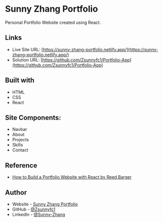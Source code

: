 # Sunny Zhang Portfolio

Personal Portfolio Website created using React.

## Links

- Live Site URL: [https://sunny-zhang-portfolio.netlify.app/](https://sunny-zhang-portfolio.netlify.app/)
- Solution URL: [https://github.com/Zsunnyfc1/Portfolio-App](https://github.com/Zsunnyfc1/Portfolio-App)


## Built with

- HTML
- CSS
- React

## Site Components:

- Navbar
- About
- Projects
- Skills
- Contact


## Reference  

- [How to Build a Portfolio Website with React by Reed Barger](https://www.freecodecamp.org/news/build-portfolio-website-react/)

## Author

- Website - [Sunny Zhang Portfolio](https://sunny-zhang-portfolio.netlify.app/)
- GitHub - [@Zsunnyfc1](https://github.com/Zsunnyfc1)
- LinkedIn - [@Sunny-Zhang](https://www.linkedin.com/in/sunny-zhang-3a773214b/)


